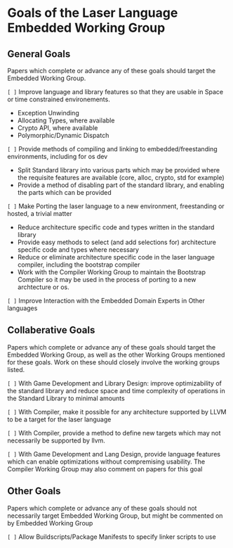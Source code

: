 # Goals of the Laser Language Embedded Working Group

## General Goals

Papers which complete or advance any of these goals should target the Embedded Working Group.

`[ ]` Improve language and library features so that they are usable in Space or time constrained environements. 
* Exception Unwinding 
* Allocating Types, where available
* Crypto API, where available
* Polymorphic/Dynamic Dispatch

`[ ]` Provide methods of compiling and linking to embedded/freestanding environments, including for os dev
* Split Standard library into various parts which may be provided where the requisite features are available (core, alloc, crypto, std for example)
* Provide a method of disabling part of the standard library, and enabling the parts which can be provided

`[ ]` Make Porting the laser language to a new environment, freestanding or hosted, a trivial matter
* Reduce architecture specific code and types written in the standard library
* Provide easy methods to select (and add selections for) architecture specific code and types where necessary
* Reduce or eliminate architecture specific code in the laser language compiler, including the bootstrap compiler
* Work with the Compiler Working Group to maintain the Bootstrap Compiler so it may be used in the process of porting to a new archtecture or os.

`[ ]` Improve Interaction with the Embedded Domain Experts in Other languages

## Collaberative Goals

Papers which complete or advance any of these goals should target the Embedded Working Group, as well as the other Working Groups mentioned for these goals. 
Work on these should closely involve the working groups listed. 

`[ ]` With Game Development and Library Design: improve optimizability of the standard library and reduce space and time complexity of operations in the Standard Library to minimal amounts

`[ ]` With Compiler, make it possible for any architecture supported by LLVM to be a target for the laser language

`[ ]` With Compiler, provide a method to define new targets which may not necessarily be supported by llvm. 

`[ ]` With Game Development and Lang Design, provide language features which can enable optimizations without compremising usability. The Compiler Working Group may also comment on papers for this goal

## Other Goals

Papers which complete or advance any of these goals should not necessarily target Embedded Working Group, but might be commented on by Embedded Working Group

`[ ]` Allow Buildscripts/Package Manifests to specify linker scripts to use


